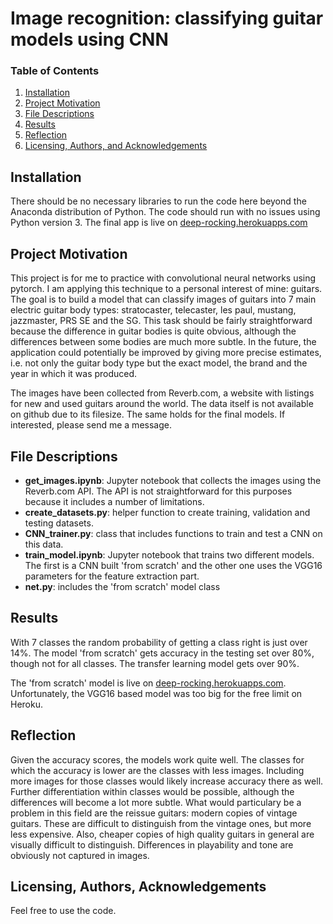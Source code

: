 # Image recognition: classifying guitar models using CNN

### Table of Contents

1. [Installation](#installation)
2. [Project Motivation](#motivation)
3. [File Descriptions](#files)
4. [Results](#results)
5. [Reflection](#reflection)
6. [Licensing, Authors, and Acknowledgements](#licensing)

## Installation <a name="installation"></a>

There should be no necessary libraries to run the code here beyond the Anaconda distribution of Python. The code should run with no issues using Python version 3. The final app is live on [deep-rocking.herokuapps.com](https://deep-rocking.herokuapps.com)

## Project Motivation<a name="motivation"></a>
This project is for me to practice with convolutional neural networks using pytorch. I am applying this technique to a personal interest of mine: guitars. The goal is to build a model that can classify images of guitars into 7 main electric guitar body types: stratocaster, telecaster, les paul, mustang, jazzmaster, PRS SE and the SG. This task should be fairly straightforward because the difference in guitar bodies is quite obvious, although the differences between some bodies are much more subtle. In the future, the application could potentially be improved by giving more precise estimates, i.e. not only the guitar body type but the exact model, the brand and the year in which it was produced. 

The images have been collected from Reverb.com, a website with listings for new and used guitars around the world. The data itself is not available on github due to its filesize. The same holds for the final models. If interested, please send me a message. 

## File Descriptions <a name="files"></a>
* **get_images.ipynb**: Jupyter notebook that collects the images using the Reverb.com API. The API is not straightforward for this purposes because it includes a number of limitations.
* **create_datasets.py**: helper function to create training, validation and testing datasets.
* **CNN_trainer.py**: class that includes functions to train and test a CNN on this data.
* **train_model.ipynb**: Jupyter notebook that trains two different models. The first is a CNN built 'from scratch' and the other one uses the VGG16 parameters for the feature extraction part.
* **net.py**: includes the 'from scratch' model class

## Results<a name="results"></a>
With 7 classes the random probability of getting a class right is just over 14%. The model 'from scratch' gets accuracy in the testing set over 80%, though not for all classes. The transfer learning model gets over 90%.  

The 'from scratch' model is live on [deep-rocking.herokuapps.com](https://deep-rocking.herokuapps.com). Unfortunately, the VGG16 based model was too big for the free limit on Heroku.

## Reflection<a name="reflection"></a>
Given the accuracy scores, the models work quite well. The classes for which the accuracy is lower are the classes with less images. Including more images for those classes would likely increase accuracy there as well. Further differentiation within classes would be possible, although the differences will become a lot more subtle. What would particulary be a problem in this field are the reissue guitars: modern copies of vintage guitars. These are difficult to distinguish from the vintage ones, but more less expensive. Also, cheaper copies of high quality guitars in general are visually difficult to distinguish. Differences in playability and tone are obviously not captured in images. 

## Licensing, Authors, Acknowledgements<a name="licensing"></a>

Feel free to use the code. 
